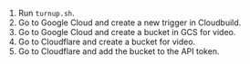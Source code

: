 1. Run `turnup.sh`.
1. Go to Google Cloud and create a new trigger in Cloudbuild.
1. Go to Google Cloud and create a bucket in GCS for video.
1. Go to Cloudflare and create a bucket for video.
1. Go to Cloudflare and add the bucket to the API token.
